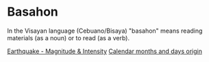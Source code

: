 # Basahon
In the Visayan language (Cebuano/Bisaya) "basahon" means reading materials (as a noun) or to read (as a verb).
<p>
  <a href="https://junursal2.github.io/junursal2.basahon/MagnitudeIntensity.htm">Earthquake - Magnitude & Intensity</a>
  <a href="https://junursal2.github.io/junursal2.basahon/Calendar.htm">Calendar months and days origin</a>
</p>
